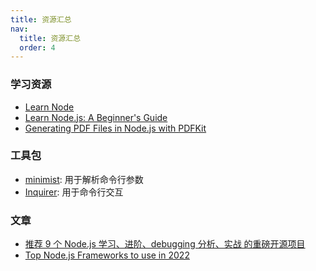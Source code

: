 ```yaml
---
title: 资源汇总
nav:
  title: 资源汇总
  order: 4
---
```


### 学习资源

- [Learn Node](https://nodejs.dev/)
- [Learn Node.js: A Beginner's Guide](https://stackabuse.com/learn-node-js-a-beginners-guide/)
- [Generating PDF Files in Node.js with PDFKit](https://stackabuse.com/generating-pdf-files-in-node-js-with-pdfkit/)

### 工具包

- [minimist](https://github.com/substack/minimist): 用于解析命令行参数
- [Inquirer](https://github.com/SBoudrias/Inquirer.js#readme): 用于命令行交互

### 文章

- [推荐 9 个 Node.js 学习、进阶、debugging 分析、实战 的重磅开源项目](https://juejin.cn/post/6961101653709684772)
- [Top Node.js Frameworks to use in 2022](https://javascript.plainenglish.io/top-node-js-frameworks-to-use-in-2021-4951ee5940b8)

